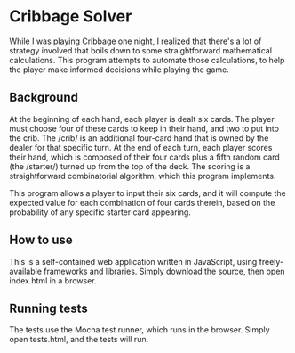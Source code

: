 # Cribbage Solver

While I was playing Cribbage one night, I realized that there's a lot of strategy involved that boils down to some straightforward mathematical calculations. This program attempts to automate those calculations, to help the player make informed decisions while playing the game.

## Background
At the beginning of each hand, each player is dealt six cards. The player must choose four of these cards to keep in their hand, and two to put into the crib. The /crib/ is an additional four-card hand that is owned by the dealer for that specific turn. At the end of each turn, each player scores their hand, which is composed of their four cards plus a fifth random card (the /starter/) turned up from the top of the deck. The scoring is a straightforward combinatorial algorithm, which this program implements.

This program allows a player to input their six cards, and it will compute the expected value for each combination of four cards therein, based on the probability of any specific starter card appearing.

## How to use
This is a self-contained web application written in JavaScript, using freely-available frameworks and libraries. Simply download the source, then open index.html in a browser.

## Running tests
The tests use the Mocha test runner, which runs in the browser. Simply open tests.html, and the tests will run.